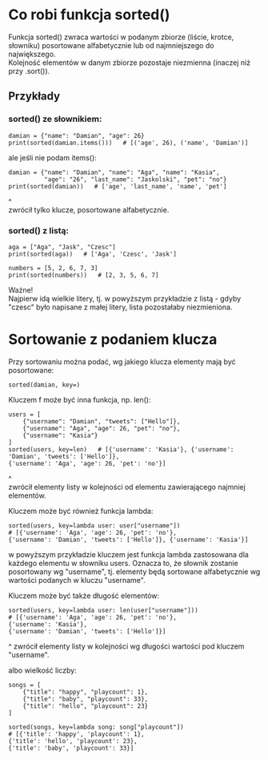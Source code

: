 # Co robi funkcja sorted()  
Funkcja sorted() zwraca wartości w podanym zbiorze (liście, krotce, słowniku) posortowane alfabetycznie lub od najmniejszego do największego.  
Kolejność elementów w danym zbiorze pozostaje niezmienna (inaczej niż przy .sort()).  

## Przykłady   
### sorted() ze słownikiem:
```
damian = {"name": "Damian", "age": 26}
print(sorted(damian.items()))   # [('age', 26), ('name', 'Damian')]
```
ale jeśli nie podam items():  
```
damian = {"name": "Damian", "name": "Aga", "name": "Kasia",
          "age": "26", "last_name": "Jaskolski", "pet": "no"}
print(sorted(damian))   # ['age', 'last_name', 'name', 'pet']
```
^  
zwrócił tylko klucze, posortowane alfabetycznie.  

### sorted() z listą:
```
aga = ["Aga", "Jask", "Czesc"]
print(sorted(aga))   # ['Aga', 'Czesc', 'Jask']

numbers = [5, 2, 6, 7, 3]
print(sorted(numbers))   # [2, 3, 5, 6, 7]
```

Ważne!  
Najpierw idą wielkie litery, tj. w powyższym przykładzie z listą - gdyby "czesc" było napisane z małej litery, lista pozostałaby niezmieniona.   
 

# Sortowanie z podaniem klucza  
Przy sortowaniu można podać, wg jakiego klucza elementy mają być posortowane:  
```
sorted(damian, key=)  
```
Kluczem f może być inna funkcja, np. len():

```
users = [
    {"username": "Damian", "tweets": ["Hello"]},
    {"username": "Aga", "age": 26, "pet": "no"},
    {"username": "Kasia"}
]
sorted(users, key=len)   # [{'username': 'Kasia'}, {'username': 'Damian', 'tweets': ['Hello']},
{'username': 'Aga', 'age': 26, 'pet': 'no'}]
```
^  
zwrócił elementy listy w kolejności od elementu zawierającego najmniej elementów.  


Kluczem może być również funkcja lambda:  
```
sorted(users, key=lambda user: user["username"]) 
# [{'username': 'Aga', 'age': 26, 'pet': 'no'},
{'username': 'Damian', 'tweets': ['Hello']}, {'username': 'Kasia'}]
```
w powyższym przykładzie kluczem jest funkcja lambda zastosowana dla każdego elementu w słowniku users. Oznacza to, że słownik zostanie posortowany wg "username", tj. elementy będą sortowane alfabetycznie wg wartości podanych w kluczu "username".  
  
    
Kluczem może być także długość elementów:  
```
sorted(users, key=lambda user: len(user["username"]))
# [{'username': 'Aga', 'age': 26, 'pet': 'no'},
{'username': 'Kasia'},
{'username': 'Damian', 'tweets': ['Hello']}]
```  
^
zwrócił elementy listy w kolejności wg długości wartości pod kluczem "username".  
  
  
albo wielkość liczby:  
```
songs = [
    {"title": "happy", "playcount": 1},
    {"title": "baby", "playcount": 33},
    {"title": "hello", "playcount": 23}
]

sorted(songs, key=lambda song: song["playcount"])
# [{'title': 'happy', 'playcount': 1},
{'title': 'hello', 'playcount': 23},
{'title': 'baby', 'playcount': 33}]
